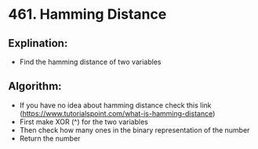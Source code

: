 # 461. Hamming Distance

 ## Explination:
  - Find the hamming distance of two variables 

 ## Algorithm:
  - If you have no idea about hamming distance check this link (https://www.tutorialspoint.com/what-is-hamming-distance)
  - First make XOR (^) for the two variables
  - Then check how many ones in the binary representation of the number 
  - Return the number 
 

